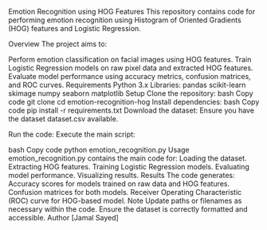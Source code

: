 Emotion Recognition using HOG Features
This repository contains code for performing emotion recognition using Histogram of Oriented Gradients (HOG) features and Logistic Regression.

Overview
The project aims to:

Perform emotion classification on facial images using HOG features.
Train Logistic Regression models on raw pixel data and extracted HOG features.
Evaluate model performance using accuracy metrics, confusion matrices, and ROC curves.
Requirements
Python 3.x
Libraries:
pandas
scikit-learn
skimage
numpy
seaborn
matplotlib
Setup
Clone the repository:
bash
Copy code
git clone <repository-url>
cd emotion-recognition-hog
Install dependencies:
bash
Copy code
pip install -r requirements.txt
Download the dataset:
Ensure you have the dataset dataset.csv available.

Run the code:
Execute the main script:

bash
Copy code
python emotion_recognition.py
Usage
emotion_recognition.py contains the main code for:
Loading the dataset.
Extracting HOG features.
Training Logistic Regression models.
Evaluating model performance.
Visualizing results.
Results
The code generates:
Accuracy scores for models trained on raw data and HOG features.
Confusion matrices for both models.
Receiver Operating Characteristic (ROC) curve for HOG-based model.
Note
Update paths or filenames as necessary within the code.
Ensure the dataset is correctly formatted and accessible.
Author
[Jamal Sayed]

